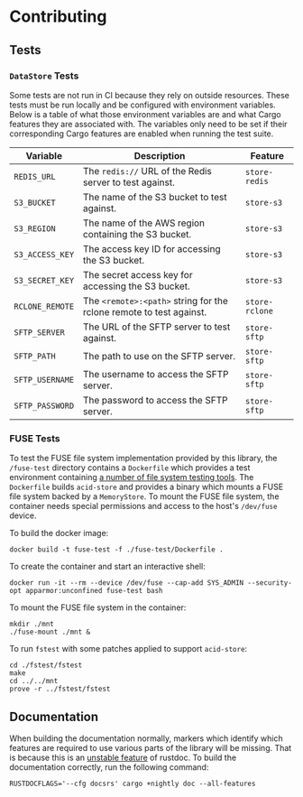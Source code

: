 # Contributing

## Tests

### `DataStore` Tests

Some tests are not run in CI because they rely on outside resources. These tests
must be run locally and be configured with environment variables. Below is a
table of what those environment variables are and what Cargo features they are
associated with. The variables only need to be set if their corresponding Cargo
features are enabled when running the test suite.

| Variable        | Description                                                         | Feature        |
| --------------- | ------------------------------------------------------------------- | -------------- |
| `REDIS_URL`     | The `redis://` URL of the Redis server to test against.             | `store-redis`  |
| `S3_BUCKET`     | The name of the S3 bucket to test against.                          | `store-s3`     |
| `S3_REGION`     | The name of the AWS region containing the S3 bucket.                | `store-s3`     |
| `S3_ACCESS_KEY` | The access key ID for accessing the S3 bucket.                      | `store-s3`     |
| `S3_SECRET_KEY` | The secret access key for accessing the S3 bucket.                  | `store-s3`     |
| `RCLONE_REMOTE` | The `<remote>:<path>` string for the rclone remote to test against. | `store-rclone` |
| `SFTP_SERVER`   | The URL of the SFTP server to test against.                         | `store-sftp`   |
| `SFTP_PATH`     | The path to use on the SFTP server.                                 | `store-sftp`   |
| `SFTP_USERNAME` | The username to access the SFTP server.                             | `store-sftp`   |
| `SFTP_PASSWORD` | The password to access the SFTP server.                             | `store-sftp`   |

### FUSE Tests

To test the FUSE file system implementation provided by this library, the
`/fuse-test` directory contains a `Dockerfile` which provides a test environment
containing [a number of file system testing
tools](https://github.com/billziss-gh/secfs.test). The `Dockerfile` builds
`acid-store` and provides a binary which mounts a FUSE file system backed by a
`MemoryStore`. To mount the FUSE file system, the container needs special
permissions and access to the host's `/dev/fuse` device.

To build the docker image:

```shell
docker build -t fuse-test -f ./fuse-test/Dockerfile .
```

To create the container and start an interactive shell:

```shell
docker run -it --rm --device /dev/fuse --cap-add SYS_ADMIN --security-opt apparmor:unconfined fuse-test bash
```

To mount the FUSE file system in the container:

```shell
mkdir ./mnt
./fuse-mount ./mnt &
```

To run `fstest` with some patches applied to support `acid-store`:

```shell
cd ./fstest/fstest
make
cd ../../mnt
prove -r ../fstest/fstest
```

## Documentation

When building the documentation normally, markers which identify which features
are required to use various parts of the library will be missing. That is
because this is an [unstable
feature](https://github.com/rust-lang/rust/issues/43781) of rustdoc. To build
the documentation correctly, run the following command:

```
RUSTDOCFLAGS='--cfg docsrs' cargo +nightly doc --all-features
```